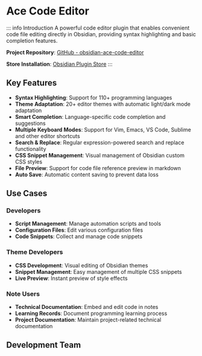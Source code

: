 # Ace Code Editor

::: info Introduction
A powerful code editor plugin that enables convenient code file editing directly in Obsidian, providing syntax highlighting and basic completion features.

**Project Repository**: [GitHub - obsidian-ace-code-editor](https://github.com/RavenHogWarts/obsidian-ace-code-editor)

**Store Installation**: [Obsidian Plugin Store](https://obsidian.md/plugins?id=ace-code-editor)
:::

## Key Features

- **Syntax Highlighting**: Support for 110+ programming languages
- **Theme Adaptation**: 20+ editor themes with automatic light/dark mode adaptation
- **Smart Completion**: Language-specific code completion and suggestions
- **Multiple Keyboard Modes**: Support for Vim, Emacs, VS Code, Sublime and other editor shortcuts
- **Search & Replace**: Regular expression-powered search and replace functionality
- **CSS Snippet Management**: Visual management of Obsidian custom CSS styles
- **File Preview**: Support for code file reference preview in markdown
- **Auto Save**: Automatic content saving to prevent data loss

## Use Cases

### Developers
- **Script Management**: Manage automation scripts and tools
- **Configuration Files**: Edit various configuration files
- **Code Snippets**: Collect and manage code snippets

### Theme Developers
- **CSS Development**: Visual editing of Obsidian themes
- **Snippet Management**: Easy management of multiple CSS snippets
- **Live Preview**: Instant preview of style effects

### Note Users
- **Technical Documentation**: Embed and edit code in notes
- **Learning Records**: Document programming learning process
- **Project Documentation**: Maintain project-related technical documentation

## Development Team

<script setup>
import { VPTeamMembers } from 'vitepress/theme'

const members = [
  {
    avatar: 'https://www.github.com/RavenHogwarts.png',
    name: 'RavenHogwarts',
    title: 'Creator & Developer',
    links: [
      { icon: 'github', link: 'https://github.com/RavenHogwarts' },
      { icon: '', link: 'https://space.bilibili.com/343113645' }
    ]
  },
]
</script>

<VPTeamMembers size="small" :members="members" />
